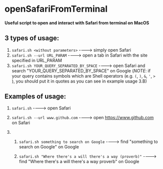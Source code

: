 # openSafariFromTerminal
#### Useful script to open and interact with Safari from terminal on MacOS 

## 3 types of usage: 
1. ```safari.sh <without parameters>``` ----> simply open Safari
2. ```safari.sh --url URL_PARAM``` ----> open a tab in Safari with the site specified in URL_PARAM
3. ```safari.sh YOUR_QUERY_SEPARATED_BY_SPACE```  ----> open Safari and search "YOUR_QUERY_SEPARATED_BY_SPACE" on Google (*NOTE*: if your query contains symbols which are Shell operators (e.g. ```(```, ```)```, ```&```, ```'```, ```>``` ), you should put it in quotes as you can see in example usage 3.B)

## Examples of usage: 


1. ```safari.sh```  ----> open Safari

2. ```safari.sh --url www.github.com```  ----> open https://www.github.com on Safari

3. 
    1. ```safari.sh something to search on Google``` ----> find "something to search on Google" on Google 

    2. ```safari.sh "Where there's a will there's a way (proverb)"``` ----> find "Where there's a will there's a way proverb" on Google 




